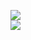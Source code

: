 [![](https://img.shields.io/badge/Made%20With-Github%20Spray-lightgrey.svg?style=for-the-badge&logo=github)](https://github.com/Annihil/github-spray#3900)  
[![](https://i.imgur.com/2DrTn0Z.gif)](https://github.com/Annihil/github-spray)